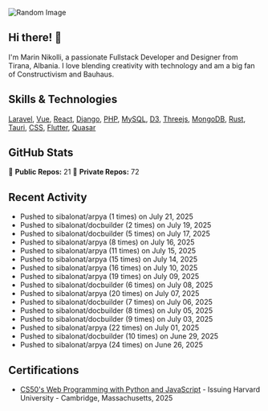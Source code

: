 ![Random Image](assets/1.png)
## Hi there! 👋

I'm Marin Nikolli, a passionate Fullstack Developer and Designer from Tirana, Albania. I love blending creativity with technology and am a big fan of Constructivism and Bauhaus.

## Skills & Technologies

[Laravel](https://laravel.com/), [Vue](https://vuejs.org/), [React](https://react.dev/), [Django](https://www.djangoproject.com/), [PHP](https://www.php.net/), [MySQL](https://www.mysql.com/), [D3](https://d3js.org/), [Threejs](https://threejs.org/), [MongoDB](https://www.mongodb.com/?msockid=18f41f88c021681c2a650aaac1546995), [Rust](https://www.rust-lang.org/), [Tauri](https://tauri.app/), [CSS](https://css3.com/), [Flutter](https://flutter.dev/), [Quasar](https://quasar.dev/)

## GitHub Stats

🌟 **Public Repos:** 21
🌟 **Private Repos:** 72  

## Recent Activity
- Pushed to sibalonat/arpya (1 times) on July 21, 2025
- Pushed to sibalonat/docbuilder (2 times) on July 19, 2025
- Pushed to sibalonat/docbuilder (5 times) on July 17, 2025
- Pushed to sibalonat/arpya (8 times) on July 16, 2025
- Pushed to sibalonat/arpya (11 times) on July 15, 2025
- Pushed to sibalonat/arpya (15 times) on July 14, 2025
- Pushed to sibalonat/arpya (16 times) on July 10, 2025
- Pushed to sibalonat/arpya (19 times) on July 09, 2025
- Pushed to sibalonat/docbuilder (6 times) on July 08, 2025
- Pushed to sibalonat/arpya (20 times) on July 07, 2025
- Pushed to sibalonat/docbuilder (7 times) on July 06, 2025
- Pushed to sibalonat/docbuilder (8 times) on July 05, 2025
- Pushed to sibalonat/docbuilder (9 times) on July 03, 2025
- Pushed to sibalonat/arpya (22 times) on July 01, 2025
- Pushed to sibalonat/docbuilder (10 times) on June 29, 2025
- Pushed to sibalonat/arpya (24 times) on June 26, 2025



## Certifications

- [CS50's Web Programming with
Python and JavaScript](https://certificates.cs50.io/faf4470c-c773-489d-bc3e-b0086a8a5404.pdf?size=letter) - Issuing Harvard University - Cambridge, Massachusetts, 2025
